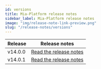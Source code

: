 ```yaml
---
id: versions
title: Mia-Platform release notes
sidebar_label: Mia-Platform release notes
image: "img/release-note-link-preview.png"
slug: "/release-notes/versions"
---
```

| Release | Release notes                                       |
|---------|-----------------------------------------------------|
| v14.0.0 | [Read the release notes](/release-notes/v14.0.0.mdx) |
| v14.0.1 | [Read the release notes](/release-notes/v14.0.1.mdx) |

